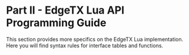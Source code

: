 # Part II - EdgeTX Lua API Programming Guide

This section provides more specifics on the EdgeTX Lua implementation. Here you will find syntax rules for interface tables and functions.

